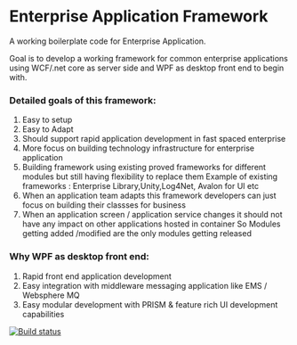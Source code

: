 # Enterprise Application Framework

A working boilerplate code for Enterprise Application.

Goal is to develop a working framework for common enterprise applications using WCF/.net core as server side and WPF as desktop front end to begin with.

### Detailed goals of this framework: ###

1. Easy to setup
2. Easy to Adapt
3. Should support rapid application development in fast spaced enterprise
4. More focus on building technology infrastructure for enterprise application
5. Building framework using existing proved frameworks for different modules but still having flexibility to replace them
   Example of existing frameworks : Enterprise Library,Unity,Log4Net, Avalon for UI etc
4. When an application team adapts this framework developers can just focus on building their classses for business
5. When an application screen / application service changes it should not have any impact on other applications hosted in container
   So Modules getting added /modified are the only modules getting released 



### Why WPF as desktop front end: ###
1. Rapid front end application development 
2. Easy integration with middleware messaging application like EMS / Websphere MQ
3. Easy modular development with PRISM & feature rich UI development capabilities


[![Build status](https://ci.appveyor.com/api/projects/status/72207ft2wjek6hrl?svg=true)](https://ci.appveyor.com/project/shekhar249/enterpriseapplicationframework-m7pa2)

